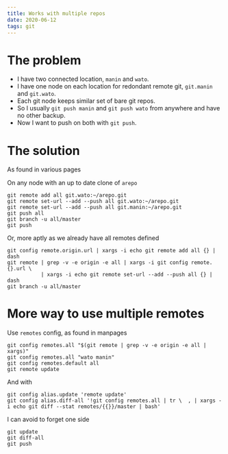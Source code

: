 ```yaml
---
title: Works with multiple repos
date: 2020-06-12
tags: git
---
```


# The problem

- I have two connected location, `manin` and `wato`.
- I have one node on each location for redondant remote git,
  `git.manin` and `git.wato`.
- Each git node keeps similar set of bare git repos.
- So I usually `git push manin` and `git push wato` from anywhere and
  have no other backup.
- Now I want to push on both with `git push`.

# The solution

As found in various pages

On any node with an up to date clone of `arepo`

```
git remote add all git.wato:~/arepo.git
git remote set-url --add --push all git.wato:~/arepo.git
git remote set-url --add --push all git.manin:~/arepo.git
git push all
git branch -u all/master
git push
```

Or, more aptly as we already have all remotes defined

```
git config remote.origin.url | xargs -i echo git remote add all {} | dash
git remote | grep -v -e origin -e all | xargs -i git config remote.{}.url \
           | xargs -i echo git remote set-url --add --push all {} | dash
git branch -u all/master
```

# More way to use multiple remotes

Use `remotes` config, as found in manpages

```
git config remotes.all "$(git remote | grep -v -e origin -e all | xargs)"
git config remotes.all "wato manin"
git config remotes.default all
git remote update
```

And with

```
git config alias.update 'remote update'
git config alias.diff-all '!git config remotes.all | tr \  , | xargs -i echo git diff --stat remotes/{{}}/master | bash'
```

I can avoid to forget one side

```
git update
git diff-all
git push
```
